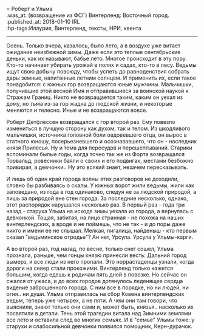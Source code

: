= Роберт и Ульма  
:was_at: (возвращение из ФСГ) Винтерленд: Восточный город.
:published_at: 2018-01-10 IRL  
:hp-tags:Иллурия, Винтерленд, тексты, НРИ, квента

------------
Осень. Только вчера, казалось, было лето, а в воздухе уже витает ожидание неизбежной зимы. Даже если это теплые сентябрьские деньки, как их называют, бабье лето. Многое происходит в эту пору. Кто-то  начинает убирать урожай в полях и садах, кто-то в лесу. Ведьмы ищут свою добычу повсюду, чтобы успеть до равноденствия собрать дары земные, напитанные летним солнцем. И применить их, если такое понадобится: с южных гор возвращаются юные мужчины. Мальчишки, получившие этой весной Имя и отправившиеся за воинской наукой к Стражам Границ. Никто не возвращается таким, каким он уехал из дому, но тьма из-за гор жадна до людской жизни, и некоторые меняются и телесно. Иные и не возвращаются вовсе.

Роберт Детфлессен возвращался с гор второй раз. Ему повезло измениться в лучшую сторону как духом, так и телом. Из шкодливого мальчишки, источника головной боли овдовевшего отца, он вырос в статного юношу, посерьезневшего и осознававшего, что он - наследник князя Прилесья. Ну и тема для пересудов и перешептываний. Старики вспоминали былые годы, когда точно так же из Форта возвращался Торвальд, ровесники баяли о своих и его подвигах, местами безбожно привирая, а девчонки.. Ну это всякий знает, незачем пересказывать.

И лишь об один край города волны этих разговоров не доходили, словно бы разбиваясь о скалы. У южных ворот жили ведьмы, жили как заповедано, из года в год одинаково, следуя не за людской природой, а лишь за природой вне стен города.  За последние несколько, однако, этот распорядок нарушался несколько раз. В первый раз - года три назад - старуха Ульма на исходе зимы уехала из города, а вернулась с девчонкой. Тощая, забитая, на лицо странная - не похожа на наших винтерлендских, а вроде и не поймешь, что не так - и до поры даже никто и имени ее не слышал. Мелкая, пигалица, найденыш - кто первым сказал "ведьминское отродье"? Ан нет, Урсула. Урсула у Ульмы-карги.

А во второй раз, год назад, по весне, только снег сошел, Ульма прознала, раньше, чем гонцы князю принесли весть: Дальний город вымерз, и все люди из него пропали. Это норрастаденцы узнали, когда дороги на север стали проезжими. Винтерленд только кажется большим, когда едешь к родичам пять дней в повозке. Но сейчас он сжался от ужаса, и до всех городов дотянулось леденящее сердца видение заброшенного города. С ним все в порядке, но ни людей, ни огня.. ни души. Ульма отправилась на сбор Ковена винтерлендских ведьм, теперь уже четырех, а не пяти. А чем они там говори, что выяснили, знают только они сами и, может быть, князья.. насколько их посвятили в детали. Тень этой трагедии витала над Зимними землями все лето и оставила след во многих семьях. И в "семье" Ульмы тоже: у старухи и слабосильной девчонки появился помощник, Керн-дурачок. 





<!--stackedit_data:
eyJoaXN0b3J5IjpbNTg0MzkxMjkwXX0=
-->